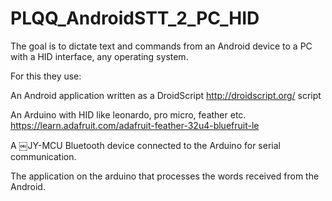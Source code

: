 # PLQQ_AndroidSTT_2_PC_HID

The goal is to dictate text and commands from an Android device to a PC with a HID interface, any operating system.

For this they use:

An Android application written as a DroidScript http://droidscript.org/ script

An Arduino with HID like leonardo, pro micro, feather etc. https://learn.adafruit.com/adafruit-feather-32u4-bluefruit-le

A ￼JY-MCU Bluetooth device connected to the Arduino for serial communication.

The application on the arduino that processes the words received from the Android.

